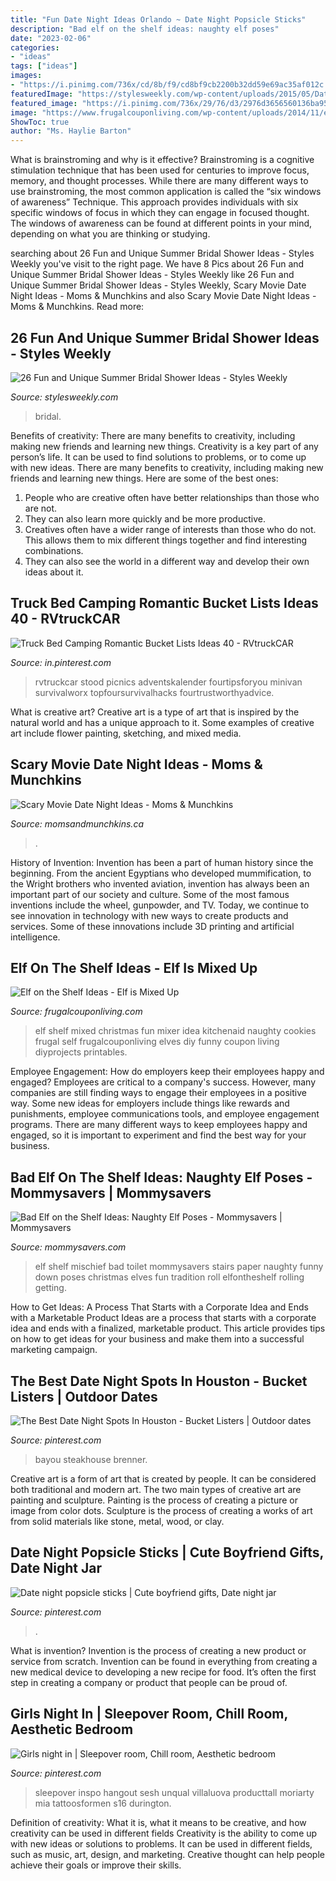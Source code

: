 ```yaml
---
title: "Fun Date Night Ideas Orlando ~ Date Night Popsicle Sticks"
description: "Bad elf on the shelf ideas: naughty elf poses"
date: "2023-02-06"
categories:
- "ideas"
tags: ["ideas"]
images:
- "https://i.pinimg.com/736x/cd/8b/f9/cd8bf9cb2200b32dd59e69ac35af012c.jpg"
featuredImage: "https://stylesweekly.com/wp-content/uploads/2015/05/Date-Night-table.jpg"
featured_image: "https://i.pinimg.com/736x/29/76/d3/2976d3656560136ba952f4a76e560dfd.jpg"
image: "https://www.frugalcouponliving.com/wp-content/uploads/2014/11/elf-on-the-shelf-ideas-mixer-frugal-coupon-living.jpg"
ShowToc: true
author: "Ms. Haylie Barton"
---
```



What is brainstroming and why is it effective?
Brainstroming is a cognitive stimulation technique that has been used for centuries to improve focus, memory, and thought processes. While there are many different ways to use brainstroming, the most common application is called the “six windows of awareness” Technique. This approach provides individuals with six specific windows of focus in which they can engage in focused thought. The windows of awareness can be found at different points in your mind, depending on what you are thinking or studying.

	

		
searching about 26 Fun and Unique Summer Bridal Shower Ideas - Styles Weekly you've visit to the right page. We have 8 Pics about 26 Fun and Unique Summer Bridal Shower Ideas - Styles Weekly like 26 Fun and Unique Summer Bridal Shower Ideas - Styles Weekly, Scary Movie Date Night Ideas - Moms &amp; Munchkins and also Scary Movie Date Night Ideas - Moms &amp; Munchkins. Read more:
		
    
## 26 Fun And Unique Summer Bridal Shower Ideas - Styles Weekly

<img loading=lazy src="https://stylesweekly.com/wp-content/uploads/2015/05/Date-Night-table.jpg" onerror="this.onerror=null;this.src='https://tse4.mm.bing.net/th?id=OIP.w6XYCdKd4F6Lxrgo-tC63AHaLH&amp;pid=15.1';" alt="26 Fun and Unique Summer Bridal Shower Ideas - Styles Weekly">

_Source: stylesweekly.com_

>bridal. 

	

Benefits of creativity: There are many benefits to creativity, including making new friends and learning new things.
Creativity is a key part of any person’s life. It can be used to find solutions to problems, or to come up with new ideas. There are many benefits to creativity, including making new friends and learning new things. Here are some of the best ones: 
1. People who are creative often have better relationships than those who are not.
2. They can also learn more quickly and be more productive.
3. Creatives often have a wider range of interests than those who do not. This allows them to mix different things together and find interesting combinations.
4. They can also see the world in a different way and develop their own ideas about it.

    
## Truck Bed Camping Romantic Bucket Lists Ideas 40 - RVtruckCAR

<img loading=lazy src="https://i.pinimg.com/736x/fb/92/0e/fb920e828cb7157883c037992366b846.jpg" onerror="this.onerror=null;this.src='https://tse1.mm.bing.net/th?id=OIP.WGULgRr57lhaplHpMNQZEAHaHa&amp;pid=15.1';" alt="Truck Bed Camping Romantic Bucket Lists Ideas 40 - RVtruckCAR">

_Source: in.pinterest.com_

>rvtruckcar stood picnics adventskalender fourtipsforyou minivan survivalworx topfoursurvivalhacks fourtrustworthyadvice. 

	

What is creative art?
Creative art is a type of art that is inspired by the natural world and has a unique approach to it. Some examples of creative art include flower painting, sketching, and mixed media.

    
## Scary Movie Date Night Ideas - Moms &amp; Munchkins

<img loading=lazy src="https://www.momsandmunchkins.ca/wp-content/uploads/2015/03/scary-movie-date-night-printables-2.jpg" onerror="this.onerror=null;this.src='https://tse3.mm.bing.net/th?id=OIP.t9C_p76WtvEDps5HAfCITwHaKZ&amp;pid=15.1';" alt="Scary Movie Date Night Ideas - Moms &amp; Munchkins">

_Source: momsandmunchkins.ca_

>. 

	

History of Invention:
Invention has been a part of human history since the beginning. From the ancient Egyptians who developed mummification, to the Wright brothers who invented aviation, invention has always been an important part of our society and culture. Some of the most famous inventions include the wheel, gunpowder, and TV. Today, we continue to see innovation in technology with new ways to create products and services. Some of these innovations include 3D printing and artificial intelligence.

    
## Elf On The Shelf Ideas - Elf Is Mixed Up

<img loading=lazy src="https://www.frugalcouponliving.com/wp-content/uploads/2014/11/elf-on-the-shelf-ideas-mixer-frugal-coupon-living.jpg" onerror="this.onerror=null;this.src='https://tse3.mm.bing.net/th?id=OIP.0Mme6yxn0eVbZH59CxIGdwHaLH&amp;pid=15.1';" alt="Elf on the Shelf Ideas - Elf is Mixed Up">

_Source: frugalcouponliving.com_

>elf shelf mixed christmas fun mixer idea kitchenaid naughty cookies frugal self frugalcouponliving elves diy funny coupon living diyprojects printables. 

	

Employee Engagement: How do employers keep their employees happy and engaged?
Employees are critical to a company's success. However, many companies are still finding ways to engage their employees in a positive way. Some new ideas for employers include things like rewards and punishments, employee communications tools, and employee engagement programs. There are many different ways to keep employees happy and engaged, so it is important to experiment and find the best way for your business.

    
## Bad Elf On The Shelf Ideas: Naughty Elf Poses - Mommysavers | Mommysavers

<img loading=lazy src="http://www.mommysavers.com/wp-content/uploads/2013/12/900x900px-LL-4dbd4ac6_IMG_6802-2.jpeg" onerror="this.onerror=null;this.src='https://tse4.mm.bing.net/th?id=OIP.UOOEUjmo45sNvPLLTsiEHgHaLH&amp;pid=15.1';" alt="Bad Elf on the Shelf Ideas: Naughty Elf Poses - Mommysavers | Mommysavers">

_Source: mommysavers.com_

>elf shelf mischief bad toilet mommysavers stairs paper naughty funny down poses christmas elves fun tradition roll elfontheshelf rolling getting. 

	

How to Get Ideas: A Process That Starts with a Corporate Idea and Ends with a Marketable Product
Ideas are a process that starts with a corporate idea and ends with a finalized, marketable product. This article provides tips on how to get ideas for your business and make them into a successful marketing campaign.

    
## The Best Date Night Spots In Houston - Bucket Listers | Outdoor Dates

<img loading=lazy src="https://i.pinimg.com/736x/29/76/d3/2976d3656560136ba952f4a76e560dfd.jpg" onerror="this.onerror=null;this.src='https://tse4.mm.bing.net/th?id=OIP.ziQ0R4MI6lI2iExEEOwXpwHaFL&amp;pid=15.1';" alt="The Best Date Night Spots In Houston - Bucket Listers | Outdoor dates">

_Source: pinterest.com_

>bayou steakhouse brenner. 

	

Creative art is a form of art that is created by people. It can be considered both traditional and modern art. The two main types of creative art are painting and sculpture. Painting is the process of creating a picture or image from color dots. Sculpture is the process of creating a works of art from solid materials like stone, metal, wood, or clay.

    
## Date Night Popsicle Sticks | Cute Boyfriend Gifts, Date Night Jar

<img loading=lazy src="https://i.pinimg.com/736x/cd/8b/f9/cd8bf9cb2200b32dd59e69ac35af012c.jpg" onerror="this.onerror=null;this.src='https://tse4.mm.bing.net/th?id=OIP.GDUWuGqcUfmMXWFpHhmuhgHaJ3&amp;pid=15.1';" alt="Date night popsicle sticks | Cute boyfriend gifts, Date night jar">

_Source: pinterest.com_

>. 

	

What is invention?
Invention is the process of creating a new product or service from scratch. Invention can be found in everything from creating a new medical device to developing a new recipe for food. It’s often the first step in creating a company or product that people can be proud of.

    
## Girls Night In | Sleepover Room, Chill Room, Aesthetic Bedroom

<img loading=lazy src="https://i.pinimg.com/736x/ca/a5/e3/caa5e30c967758d8f73127bbe8f8541c.jpg" onerror="this.onerror=null;this.src='https://tse2.mm.bing.net/th?id=OIP.A6Ya59iWJVo0P8yWclzDRAHaJ3&amp;pid=15.1';" alt="Girls night in | Sleepover room, Chill room, Aesthetic bedroom">

_Source: pinterest.com_

>sleepover inspo hangout sesh unqual villaluova producttall moriarty mia tattoosformen s16 durington. 

	

Definition of creativity: What it is, what it means to be creative, and how creativity can be used in different fields
Creativity is the ability to come up with new ideas or solutions to problems. It can be used in different fields, such as music, art, design, and marketing. Creative thought can help people achieve their goals or improve their skills.


